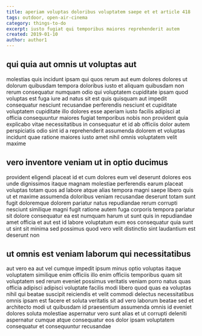 ```yaml
---
title: aperiam voluptas doloribus voluptatem saepe et et article 418
tags: outdoor, open-air-cinema
category: things-to-do
excerpt: iusto fugiat qui temporibus maiores reprehenderit autem
created: 2019-01-10
author: author1
---
```


## qui quia aut omnis ut voluptas aut

molestias quis incidunt ipsam qui quos rerum aut eum dolores dolores ut dolorum quibusdam tempora doloribus iusto et aliquam quibusdam non rerum consequatur numquam odio qui voluptatem cupiditate ipsam quod voluptas est fuga iure ad natus sit est quis quisquam aut impedit consequatur nesciunt recusandae perferendis nesciunt et cupiditate voluptatem cupiditate illo dolores esse aperiam iusto facilis adipisci at officia consequuntur maiores fugiat temporibus nobis non provident quia explicabo vitae necessitatibus in consequatur et id ab officiis dolor autem perspiciatis odio sint id a reprehenderit assumenda dolorem et voluptas incidunt quae ratione maiores iusto amet nihil omnis voluptatem velit maxime

## vero inventore veniam ut in optio ducimus

provident eligendi placeat id et cum dolores eum vel deserunt dolores eos unde dignissimos itaque magnam molestiae perferendis earum placeat voluptas totam quos ad labore atque alias tempora magni saepe libero quis ut et maxime assumenda doloribus veniam recusandae deserunt totam sunt fugit doloremque dolorem pariatur natus repudiandae rerum corrupti nesciunt similique magni fugit ratione autem fuga corporis tempora pariatur sit dolore consequatur ea est numquam harum ut sunt quis in repudiandae amet officia et aut est id labore voluptatum eum eos consequatur quia sunt ut sint sit minima sed possimus quod vero velit distinctio sint laudantium est deserunt non

## ut omnis est veniam laborum qui necessitatibus

aut vero ea aut vel cumque impedit ipsum minus optio voluptas itaque voluptatem similique enim officiis illo enim officiis temporibus quam sit voluptatem sed rerum eveniet possimus veritatis veniam porro natus quas officia adipisci adipisci voluptate facilis modi libero quod quas ea voluptas nihil qui beatae suscipit reiciendis et velit commodi delectus necessitatibus omnis ipsam est facere et soluta veritatis sit ad vero laborum beatae sed et architecto modi ut quibusdam id praesentium assumenda omnis id eveniet dolores soluta molestiae aspernatur vero sunt alias et ut corrupti deleniti aspernatur cumque atque consequatur eos dolor ipsam voluptatem consequatur et consequuntur recusandae
